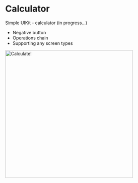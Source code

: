 # Calculator
Simple UIKit - calculator (in progress...)

* Negative button
* Operations chain
* Supporting any screen types

<img width="405" alt="Calculate!" src="https://user-images.githubusercontent.com/61458847/174065297-0e9ec76d-0ba6-4d46-a872-509295a439b3.png">
